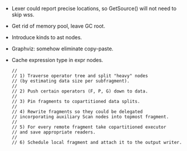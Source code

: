   * Lexer could report precise locations, so GetSource() will not need to skip wss.
  * Get rid of memory pool, leave GC root.
  * Introduce kinds to ast nodes.
  * Graphviz: somehow eliminate copy-paste.
  * Cache expression type in expr nodes.

        //
        // 1) Traverse operator tree and split "heavy" nodes
        // (by estimating data size per subfragment).
        //
        // 2) Push certain operators (F, P, G) down to data.
        //
        // 3) Pin fragments to copartitioned data splits.
        //
        // 4) Rewrite fragments so they could be delegated
        // incorporating auxiliary Scan nodes into topmost fragment.
        //
        // 5) For every remote fragment take copartitioned executor
        // and save appropriate readers.
        //
        // 6) Schedule local fragment and attach it to the output writer.


